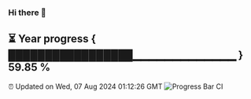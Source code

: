 ### Hi there 👋
⏳ Year progress { █████████████████▁▁▁▁▁▁▁▁▁▁▁▁▁ } 59.85 %
---
⏰ Updated on Wed, 07 Aug 2024 01:12:26 GMT
![Progress Bar CI](https://github.com/liununu/liununu/workflows/Progress%20Bar%20CI/badge.svg)
